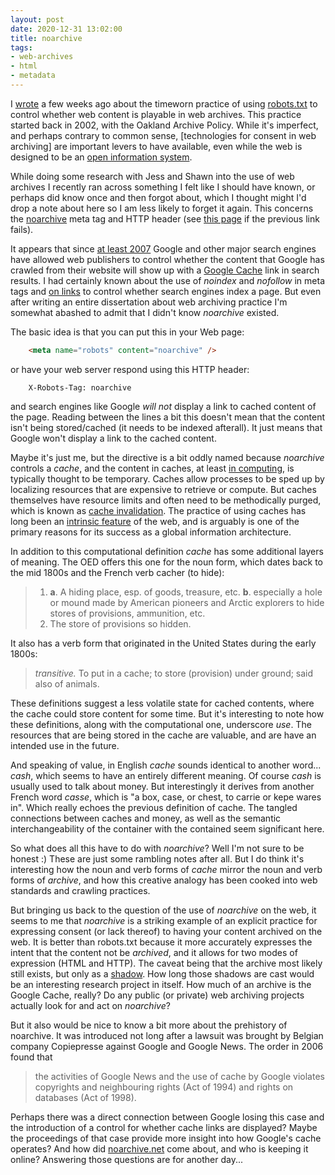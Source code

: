 ```yaml
---
layout: post
date: 2020-12-31 13:02:00
title: noarchive
tags:
- web-archives
- html
- metadata
---
```



I [wrote] a few weeks ago about the timeworn practice of using [robots.txt] to
control whether web content is playable in web archives. This practice started
back in 2002, with the Oakland Archive Policy. While it's imperfect, and
perhaps contrary to common sense, [technologies for consent in web archiving]
are important levers to have available, even while the web is designed to be an
[open information system].

While doing some research with Jess and Shawn into the use of web archives
I recently ran across something I felt like I should have known, or perhaps did
know once and then forgot about, which I thought might I'd drop a note about
here so I am less likely to forget it again. This concerns the [noarchive] meta
tag and HTTP header (see [this page] if the previous link fails).

It appears that since [at least 2007] Google and other major search engines
have allowed web publishers to control whether the content that Google has
crawled from their website will show up with a [Google Cache] link in search
results. I had certainly known about the use of *noindex* and *nofollow* in
meta tags and [on links] to control whether search engines index a page. But
even after writing an entire dissertation about web archiving practice I'm
somewhat abashed to admit that I didn't know *noarchive* existed.

The basic idea is that you can put this in your Web page:

```html
    <meta name="robots" content="noarchive" />
```

or have your web server respond using this HTTP header:

```text
    X-Robots-Tag: noarchive
```

and search engines like Google *will not* display a link to cached content of
the page. Reading between the lines a bit this doesn't mean that the content
isn't being stored/cached (it needs to be indexed afterall). It just means that
Google won't display a link to the cached content.

Maybe it's just me, but the directive is a bit oddly named because *noarchive*
controls a *cache*, and the content in caches, at least [in computing], is
typically thought to be temporary. Caches allow processes to be sped up by
localizing resources that are expensive to retrieve or compute. But caches
themselves have resource limits and often need to be methodically purged, which
is known as [cache invalidation]. The practice of using caches has long been an
[intrinsic feature] of the web, and is arguably is one of the primary reasons
for its success as a global information architecture.

In addition to this computational definition *cache* has some additional layers
of meaning. The OED offers this one for the noun form, which dates back to the
mid 1800s and the French verb cacher (to hide):

> 1. **a**. A hiding place, esp. of goods, treasure, etc. **b**. especially a hole or
   mound made by American pioneers and Arctic explorers to hide stores of
   provisions, ammunition, etc.
> 2. The store of provisions so hidden.

It also has a verb form that originated in the United States during the early
1800s:

> *transitive.* To put in a cache; to store (provision) under ground; said also
of animals.

These definitions suggest a less volatile state for cached contents, where the
cache could store content for some time. But it's interesting to note how these
definitions, along with the computational one, underscore *use*. The resources
that are being stored in the cache are valuable, and are have an intended use
in the future.

And speaking of value, in English *cache* sounds identical to another word...
*cash*, which seems to have an entirely different meaning. Of course *cash* is
usually used to talk about money. But interestingly it derives from another
French word *casse*, which is "a box, case, or chest, to carrie or kepe wares
in". Which really echoes the previous definition of cache. The tangled
connections between caches and money, as well as the semantic
interchangeability of the container with the contained seem significant here.

So what does all this have to do with *noarchive*? Well I'm not sure to be
honest :) These are just some rambling notes after all. But I do think it's
interesting how the noun and verb forms of *cache* mirror the noun and verb
forms of *archive*, and how this creative analogy has been cooked into web
standards and crawling practices.

But bringing us back to the question of the use of *noarchive* on the web, it
seems to me that *noarchive* is a striking example of an explicit practice for
expressing consent (or lack thereof) to having your content archived on the
web. It is better than robots.txt because it more accurately expresses the
intent that the content not be *archived*, and it allows for two modes of
expression (HTML and HTTP). The caveat being that the archive most likely still
exists, but only as a [shadow]. How long those shadows are cast would be an
interesting research project in itself. How much of an archive is the Google
Cache, really? Do any public (or private) web archiving projects actually look
for and act on *noarchive*?

But it also would be nice to know a bit more about the prehistory of noarchive.
It was introduced not long after a lawsuit was brought by Belgian company
Copiepresse against Google and Google News. The order in 2006 found that

> the activities of Google News and the use of cache by Google violates
copyrights and neighbouring rights (Act of 1994) and rights on databases (Act
of 1998).

Perhaps there was a direct connection between Google losing this case and the
introduction of a control for whether cache links are displayed? Maybe the
proceedings of that case provide more insight into how Google's cache operates?
And how did [noarchive.net](http://noarchive.net/mission/) come about, and who
is keeping it online? Answering those questions are for another day...

[wrote]: https://inkdroid.org/2020/12/02/robots/
[robots.txt]: https://en.wikipedia.org/wiki/Robots_exclusion_standard
[technologies for consent]: https://news.docnow.io/designing-for-consent-2f9e9cb2ab4f
[open information system]: https://www.w3.org/DesignIssues/Open.html
[at least 2007]: https://developers.google.com/search/blog/2007/03/using-robots-meta-tag
[Google Cache]: https://support.google.com/websearch/answer/1687222
[noarchive]: https://hyp.is/h0JShEtPEeu1nO8jhLHriw/developers.google.com/search/reference/robots_meta_tag
[on links]: https://developers.google.com/search/docs/advanced/guidelines/qualify-outbound-links
[in computing]: https://en.wikipedia.org/wiki/Cache_(computing)
[intrinsic feature]: https://www.ics.uci.edu/~fielding/pubs/dissertation/rest_arch_style.htm
[cache invalidation]: https://en.wikipedia.org/wiki/Cache_invalidation
[shadow]: https://inkdroid.org/2018/05/08/memory/ 
[hit me up]: mailto:ehs@pobox.com
[this page]: https://developers.google.com/search/reference/robots_meta_tag
